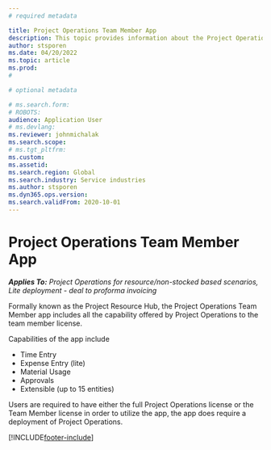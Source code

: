 ```yaml
---
# required metadata

title: Project Operations Team Member App
description: This topic provides information about the Project Operations Team Member App in Microsoft Dynamics Project Operations.
author: stsporen
ms.date: 04/20/2022
ms.topic: article
ms.prod: 
#

# optional metadata

# ms.search.form: 
# ROBOTS: 
audience: Application User
# ms.devlang: 
ms.reviewer: johnmichalak
ms.search.scope: 
# ms.tgt_pltfrm: 
ms.custom: 
ms.assetid: 
ms.search.region: Global
ms.search.industry: Service industries
ms.author: stsporen
ms.dyn365.ops.version: 
ms.search.validFrom: 2020-10-01
---
```


# Project Operations Team Member App

_**Applies To:** Project Operations for resource/non-stocked based scenarios, Lite deployment - deal to proforma invoicing_

Formally known as the Project Resource Hub, the Project Operations Team Member app includes all the capability offered by Project Operations to the team member license.

Capabilities of the app include
-	Time Entry
-	Expense Entry (lite)
-	Material Usage
-	Approvals
-	Extensible (up to 15 entities)

Users are required to have either the full Project Operations license or the Team Member license in order to utilize the app, the app does require a deployment of Project Operations.



[!INCLUDE[footer-include](../includes/footer-banner.md)]
